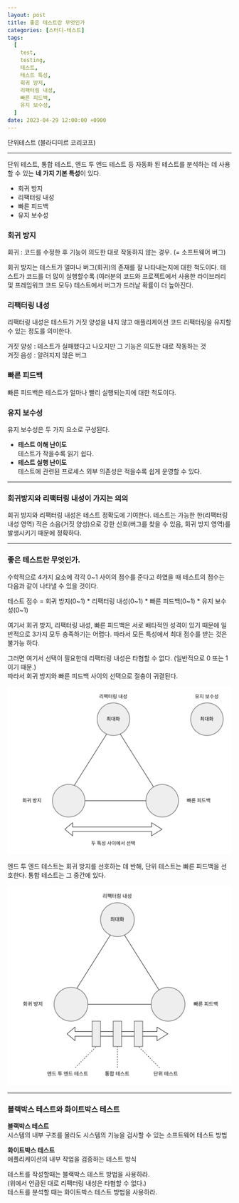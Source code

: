 ```yaml
---
layout: post
title: 좋은 테스트란 무엇인가
categories: [스터디-테스트]
tags:
  [
    test,
    testing,
    테스트,
    테스트 특성,
    회귀 방지,
    리팩터링 내성,
    빠른 피드백,
    유지 보수성,
  ]
date: 2023-04-29 12:00:00 +0900
---
```


단위테스트 (블라디미르 코리코프)

---

단위 테스트, 통합 테스트, 엔드 투 엔드 테스트 등 자동화 된 테스트를 분석하는 데 사용할 수 있는 **네 가지 기본 특성**이 있다.

- 회귀 방지
- 리팩터링 내성
- 빠른 피드백
- 유지 보수성

### 회귀 방지

회귀 : 코드를 수정한 후 기능이 의도한 대로 작동하지 않는 경우. (= 소프트웨어 버그)

회귀 방지는 테스트가 얼마나 버그(회귀)의 존재를 잘 나타내는지에 대한 척도이다. 테스트가 코드를 더 많이 실행할수록 (여러분의 코드와 프로젝트에서 사용한 라이브러리 및 프레임워크 코드 모두) 테스트에서 버그가 드러날 확률이 더 높아진다.

### 리팩터링 내성

리팩터링 내성은 테스트가 거짓 양성을 내지 않고 애플리케이션 코드 리팩터링을 유지할 수 있는 정도를 의미한다.

거짓 양성 : 테스트가 실패했다고 나오지만 그 기능은 의도한 대로 작동하는 것  
거짓 음성 : 알려지지 않은 버그

### 빠른 피드백

빠른 피드백은 테스트가 얼마나 빨리 실행되는지에 대한 척도이다.

### 유지 보수성

유지 보수성은 두 가지 요소로 구성된다.

- **테스트 이해 난이도**  
  테스트가 작을수록 읽기 쉽다.
- **테스트 실행 난이도**  
  테스트에 관련된 프로세스 외부 의존성은 적을수록 쉽게 운영할 수 있다.

---

### 회귀방지와 리팩터링 내성이 가지는 의의

회귀 방지와 리팩터링 내성은 테스트 정확도에 기여한다. 테스트는 가능한 한(리팩터링 내성 영역) 적은 소음(거짓 양성)으로 강한 신호(버그를 찾을 수 있음, 회귀 방지 영역)를 발생시키기 때문에 정확하다.

---

### 좋은 테스트란 무엇인가.

수학적으로 4가지 요소에 각각 0~1 사이의 점수를 준다고 하였을 때 테스트의 점수는 다음과 같이 나타낼 수 있을 것이다.

테스트 점수 = 회귀 방지(0~1) \* 리팩터링 내성(0~1) \* 빠른 피드백(0~1) \* 유지 보수성(0~1)

여기서 회귀 방지, 리팩터링 내성, 빠른 피드백은 서로 배타적인 성격이 있기 때문에 일반적으로 3가지 모두 충족하기는 어렵다. 따라서 모든 특성에서 최대 점수를 받는 것은 불가능 하다.

그러면 여기서 선택이 필요한데 리팩터링 내성은 타협할 수 없다. (일반적으로 0 또는 1이기 때문.)  
따라서 회귀 방지와 빠른 피드백 사이의 선택으로 절충이 귀결된다.

![four-pillars-of-unit-test](/assets/images/2023-04-29-좋은-테스트란-무엇인가/four-pillars-of-unit-test.png)

엔드 투 엔드 테스트는 회귀 방지를 선호하는 데 반해, 단위 테스트는 빠른 피드백을 선호한다. 통합 테스트는 그 중간에 있다.

![different-types-of-tests-in-the-pyramid](/assets/images/2023-04-29-좋은-테스트란-무엇인가/different-types-of-tests-in-the-pyramid.png)

---

### 블랙박스 테스트와 화이트박스 테스트

**블랙박스 테스트**  
시스템의 내부 구조를 몰라도 시스템의 기능을 검사할 수 있는 소프트웨어 테스트 방법

**화이트박스 테스트**  
애플리케이션의 내부 작업을 검증하는 테스트 방식

테스트를 작성할때는 블랙박스 테스트 방법을 사용하라.  
(위에서 언급된 대로 리팩터링 내성은 타협할 수 없다.)  
테스트를 분석할 때는 화이트박스 테스트 방법을 사용하라.
